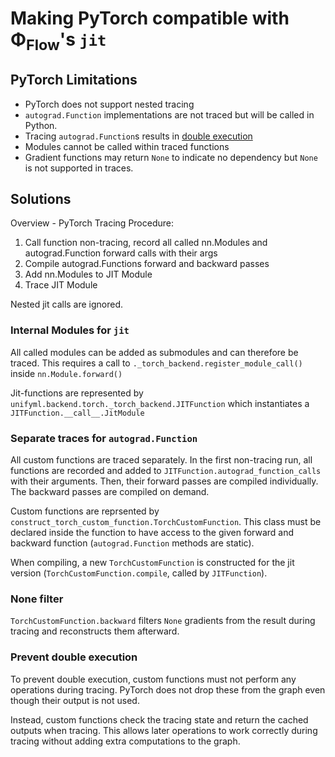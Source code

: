 # Making PyTorch compatible with Φ<sub>Flow</sub>'s `jit`


## PyTorch Limitations

* PyTorch does not support nested tracing
* `autograd.Function` implementations are not traced but will be called in Python.
* Tracing  `autograd.Function`s results in [double execution](https://github.com/pytorch/pytorch/issues/75655)
* Modules cannot be called within traced functions
* Gradient functions may return `None` to indicate no dependency but `None` is not supported in traces.


## Solutions

Overview - PyTorch Tracing Procedure:

1. Call function non-tracing, record all called nn.Modules and autograd.Function forward calls with their args
2. Compile autograd.Functions forward and backward passes
3. Add nn.Modules to JIT Module
4. Trace JIT Module

Nested jit calls are ignored.


### Internal Modules for `jit`
All called modules can be added as submodules and can therefore be traced.
This requires a call to `._torch_backend.register_module_call()` inside  `nn.Module.forward()`

Jit-functions are represented by `unifyml.backend.torch._torch_backend.JITFunction` which instantiates a `JITFunction.__call__.JitModule`


### Separate traces for `autograd.Function`
All custom functions are traced separately.
In the first non-tracing run, all functions are recorded and added to `JITFunction.autograd_function_calls` with their arguments.
Then, their forward passes are compiled individually.
The backward passes are compiled on demand.

Custom functions are reprsented by `construct_torch_custom_function.TorchCustomFunction`.
This class must be declared inside the function to have access to the given forward and backward function (`autograd.Function` methods are static).

When compiling, a new `TorchCustomFunction` is constructed for the jit version (`TorchCustomFunction.compile`, called by `JITFunction`).

### None filter
`TorchCustomFunction.backward` filters `None` gradients from the result during tracing and reconstructs them afterward.


### Prevent double execution
To prevent double execution, custom functions must not perform any operations during tracing.
PyTorch does not drop these from the graph even though their output is not used.

Instead, custom functions check the tracing state and return the cached outputs when tracing.
This allows later operations to work correctly during tracing without adding extra computations to the graph.


